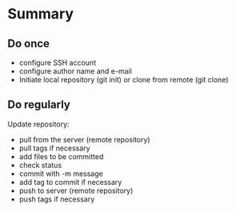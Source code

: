 # Summary

## Do once

- configure SSH account
- configure author name and e-mail
- Initiate local repository (git init) or clone from remote (git clone)

## Do regularly

Update repository:

- pull from the server (remote repository)
- pull tags if necessary
- add files to be committed
- check status
- commit with -m message
- add tag to commit if necessary
- push to server (remote repository)
- push tags if necessary
